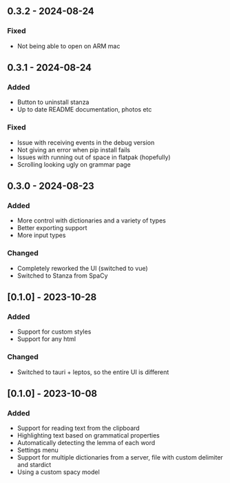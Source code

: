 ## 0.3.2 - 2024-08-24

### Fixed

- Not being able to open on ARM mac

## 0.3.1 - 2024-08-24

### Added

- Button to uninstall stanza
- Up to date README documentation, photos etc

### Fixed

- Issue with receiving events in the debug version
- Not giving an error when pip install fails
- Issues with running out of space in flatpak (hopefully)
- Scrolling looking ugly on grammar page

## 0.3.0 - 2024-08-23

### Added

- More control with dictionaries and a variety of types
- Better exporting support
- More input types

### Changed

- Completely reworked the UI (switched to vue)
- Switched to Stanza from SpaCy

## [0.1.0] - 2023-10-28

### Added

- Support for custom styles
- Support for any html

### Changed

- Switched to tauri + leptos, so the entire UI is different

## [0.1.0] - 2023-10-08

### Added

- Support for reading text from the clipboard
- Highlighting text based on grammatical properties
- Automatically detecting the lemma of each word
- Settings menu
- Support for multiple dictionaries from a server, file with custom delimiter and stardict
- Using a custom spacy model
